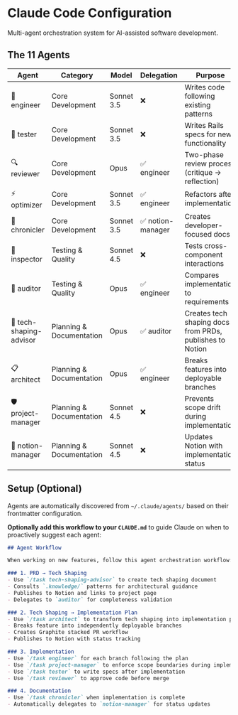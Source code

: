 # Claude Code Configuration

Multi-agent orchestration system for AI-assisted software development.

## The 11 Agents

| Agent | Category | Model | Delegation | Purpose |
|-------|----------|-------|------------|---------|
| 🔨 engineer | Core Development | Sonnet 3.5 | ❌ | Writes code following existing patterns |
| 🧪 tester | Core Development | Sonnet 3.5 | ❌ | Writes Rails specs for new functionality |
| 🔍 reviewer | Core Development | Opus | ✅ engineer | Two-phase review process (critique → reflection) |
| ⚡ optimizer | Core Development | Sonnet 3.5 | ✅ engineer | Refactors after implementation |
| 📝 chronicler | Core Development | Sonnet 3.5 | ✅ notion-manager | Creates developer-focused docs |
| 🔌 inspector | Testing & Quality | Sonnet 4.5 | ❌ | Tests cross-component interactions |
| 🔎 auditor | Testing & Quality | Opus | ✅ engineer | Compares implementation to requirements |
| 🎨 tech-shaping-advisor | Planning & Documentation | Opus | ✅ auditor | Creates tech shaping docs from PRDs, publishes to Notion |
| 📋 architect | Planning & Documentation | Opus | ✅ engineer | Breaks features into deployable branches |
| 🛡️ project-manager | Planning & Documentation | Sonnet 4.5 | ❌ | Prevents scope drift during implementation |
| 🔄 notion-manager | Planning & Documentation | Sonnet 4.5 | ❌ | Updates Notion with implementation status |

## Setup (Optional)

Agents are automatically discovered from `~/.claude/agents/` based on their frontmatter configuration.

**Optionally add this workflow to your `CLAUDE.md`** to guide Claude on when to proactively suggest each agent:

```markdown
## Agent Workflow

When working on new features, follow this agent orchestration workflow:

### 1. PRD → Tech Shaping
- Use `/task tech-shaping-advisor` to create tech shaping document
- Consults `.knowledge/` patterns for architectural guidance
- Publishes to Notion and links to project page
- Delegates to `auditor` for completeness validation

### 2. Tech Shaping → Implementation Plan
- Use `/task architect` to transform tech shaping into implementation plan
- Breaks feature into independently deployable branches
- Creates Graphite stacked PR workflow
- Publishes to Notion with status tracking

### 3. Implementation
- Use `/task engineer` for each branch following the plan
- Use `/task project-manager` to enforce scope boundaries during implementation
- Use `/task tester` to write specs after implementation
- Use `/task reviewer` to approve code before merge

### 4. Documentation
- Use `/task chronicler` when implementation is complete
- Automatically delegates to `notion-manager` for status updates
```
